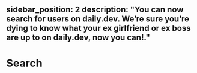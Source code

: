 sidebar_position: 2
description: "You can now search for users on daily.dev. We’re sure you’re dying to know what your ex girlfriend or ex boss are up to on daily.dev, now you can!."
---

# Search
